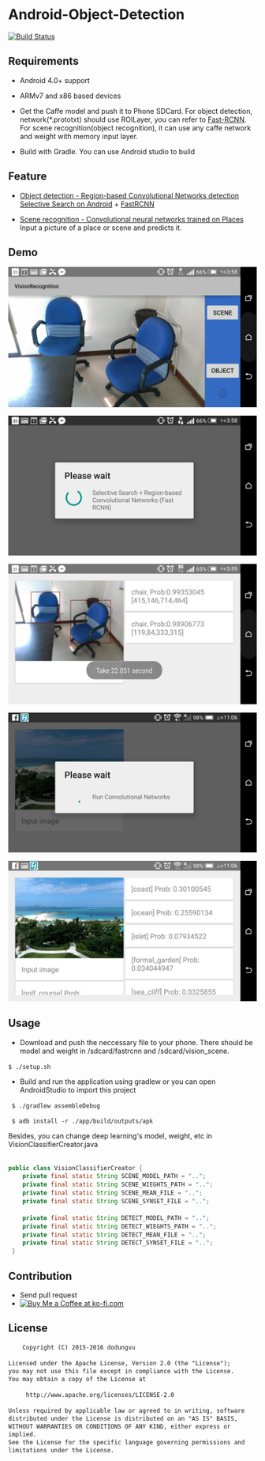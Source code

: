# Android-Object-Detection
[![Build Status](https://travis-ci.org/dodungvu/Android-Object-Detection.png)](https://travis-ci.org/dodungvu/Android-Object-Detection)

## Requirements
* Android 4.0+ support

* ARMv7 and x86 based devices

* Get the Caffe model and push it to Phone SDCard. For object detection, network(*.prototxt) should use ROILayer, you can refer to [Fast-RCNN](https://github.com/rbgirshick/fast-rcnn). For scene recognition(object recognition), it can use any caffe network and weight with memory input layer.

* Build with Gradle. You can use Android studio to build

## Feature
* [Object detection - Region-based Convolutional Networks detection](http://arxiv.org/abs/1504.08083)
[Selective Search on Android](https://github.com/dodungvu/dlib-android) + [FastRCNN](https://github.com/rbgirshick/caffe-fast-rcnn)

* [Scene recognition - Convolutional neural networks trained on Places](http://places.csail.mit.edu/downloadCNN.html)
 Input a picture of a place or scene and predicts it.

## Demo

![](demo/1.png)

![](demo/2.png)

![](demo/3.png)

![](demo/4.png)

![](demo/5.png)

## Usage 

* Download and push the neccessary file to your phone. There should be model and weight in /sdcard/fastrcnn and /sdcard/vision_scene.

` $ ./setup.sh `

* Build and run the application using  gradlew or you can open AndroidStudio to import this project

` $ ./gradlew assembleDebug`

` $ adb install -r ./app/build/outputs/apk`

Besides, you can change deep learning's model, weight, etc in VisionClassifierCreator.java
``` java

public class VisionClassifierCreator {
    private final static String SCENE_MODEL_PATH = "..";
    private final static String SCENE_WIEGHTS_PATH = "..";
    private final static String SCENE_MEAN_FILE = "..";
    private final static String SCENE_SYNSET_FILE = "..";

    private final static String DETECT_MODEL_PATH = "..";
    private final static String DETECT_WIEGHTS_PATH = "..";
    private final static String DETECT_MEAN_FILE = "..";
    private final static String DETECT_SYNSET_FILE = "..";
 }
``` 

## Contribution
* Send pull request
* <a href='https://ko-fi.com/A4263TV2' target='_blank'><img height='36' style='border:0px;height:36px;' src='https://az743702.vo.msecnd.net/cdn/kofi1.png?v=0' border='0' alt='Buy Me a Coffee at ko-fi.com' /></a>

## License

	    Copyright (C) 2015-2016 dodungvu
	
	Licensed under the Apache License, Version 2.0 (the "License");
	you may not use this file except in compliance with the License.
	You may obtain a copy of the License at
	
	     http://www.apache.org/licenses/LICENSE-2.0
	
	Unless required by applicable law or agreed to in writing, software
	distributed under the License is distributed on an "AS IS" BASIS,
	WITHOUT WARRANTIES OR CONDITIONS OF ANY KIND, either express or implied.
	See the License for the specific language governing permissions and
	limitations under the License.
